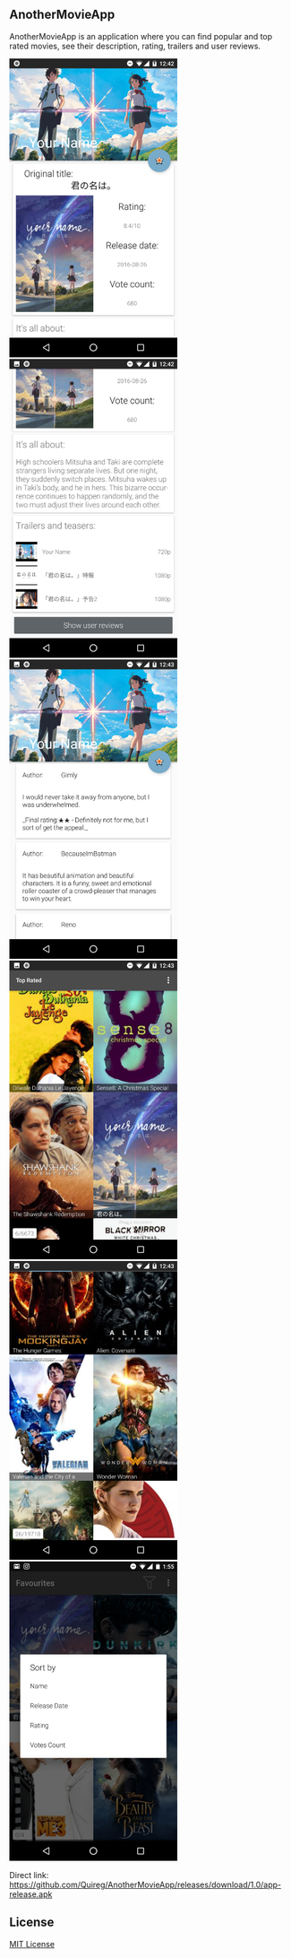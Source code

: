 ﻿## AnotherMovieApp

AnotherMovieApp is an application where you can find popular and top rated movies, see their description, rating, trailers and user reviews.

<img alt="Movie fragment" src="markdown_res/Screenshot_20170728-124245.png" width="300" />
<img alt="Movie fragment #2" src="markdown_res/Screenshot_20170728-124250.png" width="300" />
<img alt="Movie reviews" src="markdown_res/Screenshot_20170728-124302.png" width="300" />
<img alt="Movie list "Top Rated"" src="markdown_res/Screenshot_20170728-124309.png" width="300" />
<img alt="Movie list #2" src="markdown_res/Screenshot_20170728-124318.png" width="300" />
<img alt="Favourites sorting" src="markdown_res/Screenshot_20170728-135547.png" width="300" />


Direct link:
https://github.com/Quireg/AnotherMovieApp/releases/download/1.0/app-release.apk

## License

[MIT License][license]

[license]: https://github.com/quireg/AnotherMovieApp/blob/master/MIT-LICENSE.txt


